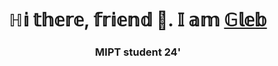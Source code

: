 
<h1 align="center">ℍ𝕚   𝕥𝕙𝕖𝕣𝕖,  𝕗𝕣𝕚𝕖𝕟𝕕 👋. 𝕀  𝕒𝕞 <a href="https://daniilshat.ru/" target="_blank">𝔾𝕝𝕖𝕓</a> 
<h3 align="center">MIPT student 24'</h3>
